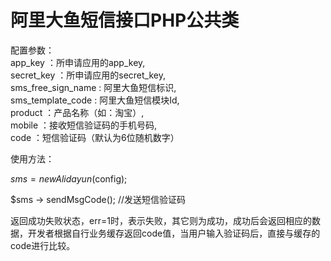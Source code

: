 # 阿里大鱼短信接口PHP公共类

配置参数：<br >
app_key    ：所申请应用的app_key, <br >
secret_key ：所申请应用的secret_key,<br >
sms_free_sign_name : 阿里大鱼短信标识,<br >
sms_template_code  : 阿里大鱼短信模块Id,<br >
product    ：产品名称（如：淘宝）,<br >
mobile     ：接收短信验证码的手机号码,<br >
code       ：短信验证码（默认为6位随机数字）<br >

使用方法：<br >

$sms = new Alidayun($config);<br >

$sms -> sendMsgCode();  //发送短信验证码<br >

返回成功失败状态，err=1时，表示失败，其它则为成功，成功后会返回相应的数据，开发者根据自行业务缓存返回code值，当用户输入验证码后，直接与缓存的code进行比较。



